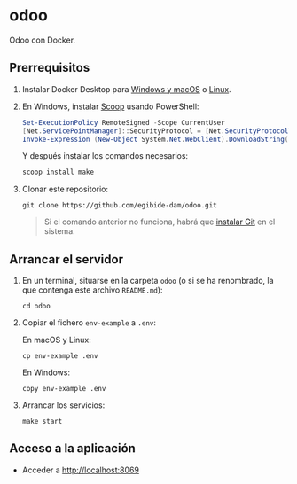 # odoo

Odoo con Docker.

## Prerrequisitos

1. Instalar Docker Desktop para [Windows y macOS](https://www.docker.com/products/docker-desktop/)
   o [Linux](https://docs.docker.com/desktop/linux/install/).

2. En Windows, instalar [Scoop](https://scoop.sh) usando PowerShell:

   ```powershell
   Set-ExecutionPolicy RemoteSigned -Scope CurrentUser
   [Net.ServicePointManager]::SecurityProtocol = [Net.SecurityProtocolType]::Tls12
   Invoke-Expression (New-Object System.Net.WebClient).DownloadString('https://get.scoop.sh')
   ```

   Y después instalar los comandos necesarios:

   ```powershell
   scoop install make
   ```

3. Clonar este repositorio:

   ```shell
   git clone https://github.com/egibide-dam/odoo.git
   ```

   > Si el comando anterior no funciona, habrá que [instalar Git](https://git-scm.com/downloads) en el sistema.

## Arrancar el servidor

1. En un terminal, situarse en la carpeta `odoo` (o si se ha renombrado, la que contenga este archivo `README.md`):

   ```shell
   cd odoo
   ```

2. Copiar el fichero `env-example` a `.env`:

   En macOS y Linux:

   ```shell
   cp env-example .env
   ```

   En Windows:

   ```shell
   copy env-example .env
   ```

3. Arrancar los servicios:

   ```shell
   make start
   ```

## Acceso a la aplicación

- Acceder a [http://localhost:8069](http://localhost:8069)
